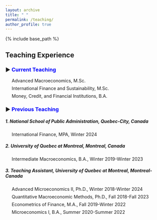 ```yaml
---
layout: archive
title: " "
permalink: /teaching/
author_profile: true
---
```


{% include base_path %}
## Teaching Experience
### ▶ <span style="color:blue;"> Current Teaching </span>
<ul style="list-style-type: none; padding-left: 20px;">
  <li style="margin-bottom: 7px; font-size: 14px;"> 
    Advanced Macroeconomics, M.Sc.
  </li>
  <li style="margin-bottom: 7px; font-size: 14px;"> 
    International Finance and Sustainability, M.Sc.
  </li>
  <li style="margin-bottom: 7px; font-size: 14px;"> 
    Money, Credit, and Financial Institutions, B.A.
  </li>
</ul>

### ▶ <span style="color:blue;">Previous Teaching</span>

##### <i> 1. National School of Public Administration, Quebec-City, Canada </i>
<ul style="list-style-type: none; padding-left: 20px;">
  <li style="margin-bottom: 7px; font-size: 14px;"> 
    International Finance, MPA, Winter 2024 
  </li>
</ul>

##### <i> 2. University of Quebec at Montreal, Montreal, Canada </i>
<ul style="list-style-type: none; padding-left: 20px;">
  <li style="margin-bottom: 7px; font-size: 14px;"> 
    Intermediate Macroeconomics, B.A., Winter 2019-Winter 2023 
  </li>
</ul>

##### <i> 3. Teaching Assistant, University of Quebec at Montreal, Montreal-Canada </i>
<ul style="list-style-type: none; padding-left: 20px;">
  <li style="margin-bottom: 7px; font-size: 14px;"> 
    Advanced Microeconomics II, Ph.D., Winter 2018-Winter 2024
  </li>
  <li style="margin-bottom: 7px; font-size: 14px;"> 
    Quantitative Macroeconomic Methods, Ph.D., Fall 2018-Fall 2023
  </li>
  <li style="margin-bottom: 7px; font-size: 14px;"> 
    Econometrics of Finance, M.A., Fall 2019-Winter 2022
  </li>
  <li style="margin-bottom: 7px; font-size: 14px;"> 
    Microeconomics I, B.A., Summer 2020-Summer 2022
  </li>
</ul>


<!-- <hr style="border-top: 2px solid #8c8b8b; width:100%;"> -->

<!-- <a href="http://avoumatsodo.github.io/files/teaching_statement.pdf" target="_blank">Teaching Statement</a> -->

<!-- <a href="http://avoumatsodo.github.io/files/teaching_evaluation.pdf" target="_blank">Teaching Evaluations</a> -->







